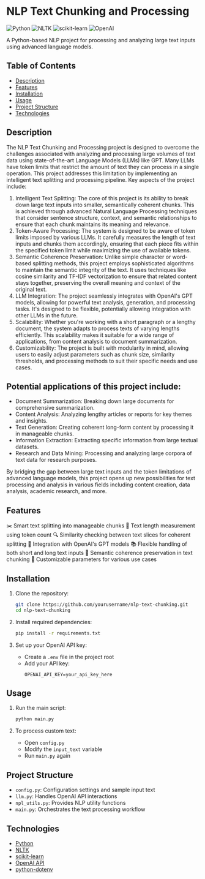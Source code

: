 # NLP Text Chunking and Processing

![Python](https://img.shields.io/badge/python-3.6+-blue.svg)
![NLTK](https://img.shields.io/badge/NLTK-3.6-green.svg)
![scikit-learn](https://img.shields.io/badge/scikit--learn-0.24+-orange.svg)
![OpenAI](https://img.shields.io/badge/OpenAI-API-red.svg)

A Python-based NLP project for processing and analyzing large text inputs using advanced language models.

## Table of Contents

- [Description](#description)
- [Features](#features)
- [Installation](#installation)
- [Usage](#usage)
- [Project Structure](#project-structure)
- [Technologies](#technologies)

## Description
The NLP Text Chunking and Processing project is designed to overcome the challenges associated with analyzing and processing large volumes of text data using state-of-the-art Language Models (LLMs) like GPT. Many LLMs have token limits that restrict the amount of text they can process in a single operation. This project addresses this limitation by implementing an intelligent text splitting and processing pipeline.
Key aspects of the project include:

1. Intelligent Text Splitting: The core of this project is its ability to break down large text inputs into smaller, semantically coherent chunks. This is achieved through advanced Natural Language Processing techniques that consider sentence structure, context, and semantic relationships to ensure that each chunk maintains its meaning and relevance.
2. Token-Aware Processing: The system is designed to be aware of token limits imposed by various LLMs. It carefully measures the length of text inputs and chunks them accordingly, ensuring that each piece fits within the specified token limit while maximizing the use of available tokens.
3. Semantic Coherence Preservation: Unlike simple character or word-based splitting methods, this project employs sophisticated algorithms to maintain the semantic integrity of the text. It uses techniques like cosine similarity and TF-IDF vectorization to ensure that related content stays together, preserving the overall meaning and context of the original text.
4. LLM Integration: The project seamlessly integrates with OpenAI's GPT models, allowing for powerful text analysis, generation, and processing tasks. It's designed to be flexible, potentially allowing integration with other LLMs in the future.
5. Scalability: Whether you're working with a short paragraph or a lengthy document, the system adapts to process texts of varying lengths efficiently. This scalability makes it suitable for a wide range of applications, from content analysis to document summarization.
6. Customizability: The project is built with modularity in mind, allowing users to easily adjust parameters such as chunk size, similarity thresholds, and processing methods to suit their specific needs and use cases.

## Potential applications of this project include:

- Document Summarization: Breaking down large documents for comprehensive summarization.
- Content Analysis: Analyzing lengthy articles or reports for key themes and insights.
- Text Generation: Creating coherent long-form content by processing it in manageable chunks.
- Information Extraction: Extracting specific information from large textual datasets.
- Research and Data Mining: Processing and analyzing large corpora of text data for research purposes.

By bridging the gap between large text inputs and the token limitations of advanced language models, this project opens up new possibilities for text processing and analysis in various fields including content creation, data analysis, academic research, and more.
## Features

✂️ Smart text splitting into manageable chunks
📏 Text length measurement using token count
🔍 Similarity checking between text slices for coherent splitting
🤖 Integration with OpenAI's GPT models
📚 Flexible handling of both short and long text inputs
🧠 Semantic coherence preservation in text chunking
🔧 Customizable parameters for various use cases
## Installation

1. Clone the repository:
   ```sh
   git clone https://github.com/yourusername/nlp-text-chunking.git
   cd nlp-text-chunking
   ```

2. Install required dependencies:
   ```sh
   pip install -r requirements.txt
   ```

3. Set up your OpenAI API key:
   - Create a `.env` file in the project root
   - Add your API key:
     ```
     OPENAI_API_KEY=your_api_key_here
     ```

## Usage

1. Run the main script:
   ```sh
   python main.py
   ```

2. To process custom text:
   - Open `config.py`
   - Modify the `input_text` variable
   - Run `main.py` again

## Project Structure

- `config.py`: Configuration settings and sample input text
- `llm.py`: Handles OpenAI API interactions
- `npl_utils.py`: Provides NLP utility functions
- `main.py`: Orchestrates the text processing workflow

## Technologies

- [Python](https://www.python.org/)
- [NLTK](https://www.nltk.org/)
- [scikit-learn](https://scikit-learn.org/)
- [OpenAI API](https://openai.com/)
- [python-dotenv](https://github.com/theskumar/python-dotenv)

